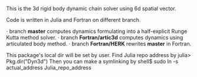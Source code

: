 This is the 3d rigid body dynamic chain solver using 6d spatial vector.

Code is written in Julia and Fortran on different branch.

⋅ branch **master** computes dynamics formulating into a half-explicit Runge Kutta method solver.
⋅ branch **Fortran/artic3d** computes dynamics using articulated body method.
⋅ branch **Fortran/HERK** rewrites **master** in Fortran.

This package's local dir will be set by user. Find Julia repo address by
julia> Pkg.dir("Dyn3d")
Then you can make a symlinking by
shell$ sudo ln -s actual_address Julia_repo_address
